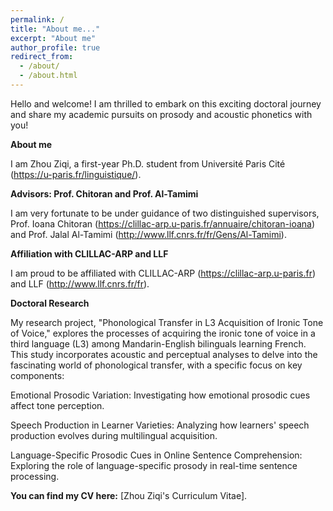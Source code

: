 ```yaml
---
permalink: /
title: "About me..."
excerpt: "About me"
author_profile: true
redirect_from: 
  - /about/
  - /about.html
---
```


Hello and welcome! I am thrilled to embark on this exciting doctoral journey and share my academic pursuits on prosody and acoustic phonetics with you!

**About me**

I am Zhou Ziqi, a first-year Ph.D. student from Université Paris Cité (https://u-paris.fr/linguistique/). 


**Advisors: Prof. Chitoran and Prof. Al-Tamimi**

I am very fortunate to be under guidance of two distinguished supervisors, Prof. Ioana Chitoran (https://clillac-arp.u-paris.fr/annuaire/chitoran-ioana) and Prof. Jalal Al-Tamimi (http://www.llf.cnrs.fr/fr/Gens/Al-Tamimi).  


**Affiliation with CLILLAC-ARP and LLF**

I am proud to be affiliated with CLILLAC-ARP (https://clillac-arp.u-paris.fr) and LLF (http://www.llf.cnrs.fr/fr). 


**Doctoral Research**

My research project, "Phonological Transfer in L3 Acquisition of Ironic Tone of Voice," explores the processes of acquiring the ironic tone of voice in a third language (L3) among Mandarin-English bilinguals learning French. This study incorporates acoustic and perceptual analyses to delve into the fascinating world of phonological transfer, with a specific focus on key components:

  Emotional Prosodic Variation: Investigating how emotional prosodic cues affect tone perception.

  Speech Production in Learner Varieties: Analyzing how learners' speech production evolves during multilingual acquisition.

  Language-Specific Prosodic Cues in Online Sentence Comprehension: Exploring the role of language-specific prosody in real-time sentence processing.


**You can find my CV here:**  [Zhou Ziqi's Curriculum Vitae]. 







